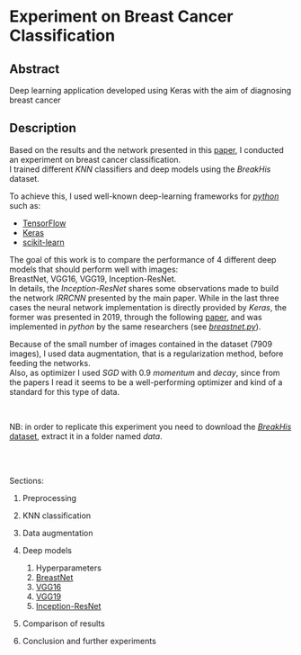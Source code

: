 # Experiment on Breast Cancer Classification

## Abstract

Deep learning application developed using Keras with the aim of diagnosing breast cancer

## Description

Based on the results and the network presented in this [paper](https://arxiv.org/abs/1811.04241), I conducted an experiment on breast cancer classification.<br>
I trained different *KNN* classifiers and deep models using the *BreakHis* dataset.

To achieve this, I used well-known deep-learning frameworks for [*python*](https://www.python.org/) such as:

- [TensorFlow](https://www.tensorflow.org/)
- [Keras](https://www.tensorflow.org/api_docs/python/tf/keras)
- [scikit-learn](https://scikit-learn.org/)

The goal of this work is to compare the performance of 4 different deep models that should perform well with images:<br> BreastNet, VGG16, VGG19, Inception-ResNet.<br>
In details, the *Inception-ResNet* shares some observations made to build the network *IRRCNN* presented by the main paper.
While in the last three cases the neural network implementation is directly provided by *Keras*, the former was presented in 2019, through the following [paper](https://www.sciencedirect.com/science/article/pii/S0378437119319995), and was implemented in *python* by the same researchers (see [*breastnet.py*](https://github.com/dariocurr/dl_project/blob/main/breastnet.py)).<br>

Because of the small number of images contained in the dataset (7909 images), I used data augmentation, that is a regularization method, before feeding the networks.<br>
Also, as optimizer I used *SGD* with 0.9 *momentum* and *decay*, since from the papers I read it seems to be a well-performing optimizer and kind of a standard for this type of data. 

<br>

NB: in order to replicate this experiment you need to download the [*BreakHis* dataset](https://web.inf.ufpr.br/vri/databases/breast-cancer-histopathological-database-breakhis/), extract it in a folder named *data*.

<br>

<br>

Sections:

1. Preprocessing


2. KNN classification


3. Data augmentation


4. Deep models

    1. Hyperparameters
    2. [BreastNet](https://www.sciencedirect.com/science/article/pii/S0378437119319995)
    3. [VGG16](https://arxiv.org/abs/1409.1556)
    4. [VGG19](https://arxiv.org/abs/1409.1556)
    5. [Inception-ResNet](https://arxiv.org/abs/1602.07261)


5. Comparison of results


6. Conclusion and further experiments
